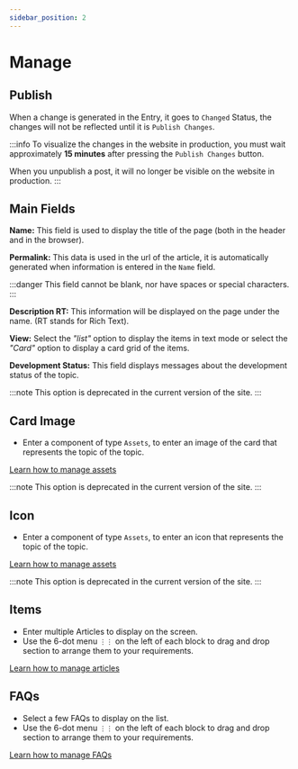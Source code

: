 ```yaml
---
sidebar_position: 2
---
```


# Manage

## Publish

When a change is generated in the Entry, it goes to `Changed` Status, the changes will not be reflected until it is `Publish Changes`.

:::info
To visualize the changes in the website in production, you must wait approximately **15 minutes** after pressing the `Publish Changes` button.

When you unpublish a post, it will no longer be visible on the website in production.
:::

## Main Fields

**Name:** This field is used to display the title of the page (both in the header and in the browser).

**Permalink:** This data is used in the url of the article, it is automatically generated when information is entered in the `Name` field.

:::danger
This field cannot be blank, nor have spaces or special characters.
:::

**Description RT:** This information will be displayed on the page under the name. (RT stands for Rich Text).

**View:** Select the _"list"_ option to display the items in text mode or select the _"Card"_ option to display a card grid of the items.

**Development Status:** This field displays messages about the development status of the topic.

:::note
This option is deprecated in the current version of the site.
:::

## Card Image

- Enter a component of type `Assets`, to enter an image of the card that represents the topic of the topic.

[Learn how to manage assets](/docs/components/assets)

:::note
This option is deprecated in the current version of the site.
:::

## Icon

- Enter a component of type `Assets`, to enter an icon that represents the topic of the topic.

[Learn how to manage assets](/docs/components/assets)

:::note
This option is deprecated in the current version of the site.
:::

## Items

- Enter multiple Articles to display on the screen.
- Use the 6-dot menu `⋮⋮` on the left of each block to drag and drop section to arrange them to your requirements.

[Learn how to manage articles](/docs/category/articles)

## FAQs

- Select a few FAQs to display on the list.
- Use the 6-dot menu `⋮⋮` on the left of each block to drag and drop section to arrange them to your requirements.

[Learn how to manage FAQs](/docs/components/faqs)
